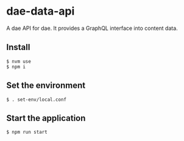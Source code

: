 # dae-data-api

A dae API for dae. It provides a GraphQL interface into content data.



## Install

```
$ nvm use
$ npm i
```

## Set the environment

```
$ . set-env/local.conf
```

## Start the application

```
$ npm run start

